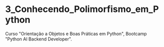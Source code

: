 # 3_Conhecendo_Polimorfismo_em_Python
Curso "Orientação a Objetos e Boas Práticas em Python", Bootcamp "Python AI Backend Developer".

